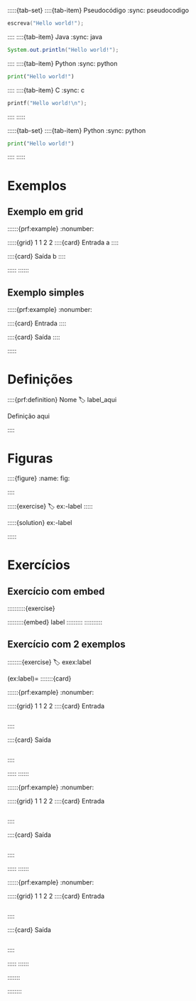 
<!-- TABSET -->
:::::{tab-set}
::::{tab-item} Pseudocódigo
:sync: pseudocodigo

```c
escreva("Hello world!");
```

::::
::::{tab-item} Java
:sync: java

```java
System.out.println("Hello world!");
```

::::
::::{tab-item} Python
:sync: python

```python
print("Hello world!")
```

::::
::::{tab-item} C
:sync: c

```c
printf("Hello world!\n");
```

::::
:::::

<!-- TABSET 1 aba -->

:::::{tab-set}
::::{tab-item} Python
:sync: python

```python
print("Hello world!")
```
::::
:::::

# Exemplos

## Exemplo em grid
::::::{prf:example}
:nonumber:
<!-- :class: dropdown -->

:::::{grid} 1 1 2 2
::::{card} Entrada
a
::::

::::{card} Saída
b
::::

:::::
::::::


## Exemplo simples
:::::{prf:example}
:nonumber:
<!-- :class: dropdown -->

::::{card} Entrada
::::

::::{card} Saída
::::

:::::


# Definições

::::{prf:definition} Nome
:label: label_aqui

Definição aqui

::::


# Figuras

::::{figure} <url>
:name: fig:<tag>

<legenda>
::::

:::::{exercise}
:label: ex:<conteudo>-label
:::::

:::::{solution} ex:<conteudo>-label

:::::


# Exercícios

## Exercício com embed

::::::::::{exercise}
<!-- Título do exercício -->
:::::::::{embed} label
:::::::::   <!-- /embed -->
::::::::::  <!-- /exercise -->

## Exercício com 2 exemplos
::::::::{exercise}
:label: exex:label

<!-- Título -->

(ex:label)=
:::::::{card} <!-- Título aqui -->

::::::{prf:example}
:nonumber:
<!-- :class: dropdown -->

:::::{grid} 1 1 2 2
::::{card} Entrada
```c
```
::::

::::{card} Saída
```
```
::::

:::::     <!-- /grid -->
::::::    <!-- /example -->


::::::{prf:example}
:nonumber:
<!-- :class: dropdown -->

:::::{grid} 1 1 2 2
::::{card} Entrada
```c
```
::::

::::{card} Saída
```
```
::::

:::::     <!-- /grid -->
::::::    <!-- /example -->


::::::{prf:example}
:nonumber:
<!-- :class: dropdown -->

:::::{grid} 1 1 2 2
::::{card} Entrada
```c
```
::::

::::{card} Saída
```
```
::::

:::::     <!-- /grid -->
::::::    <!-- /example -->


:::::::   <!-- /card exercicio -->

::::::::  <!-- /exercise -->



